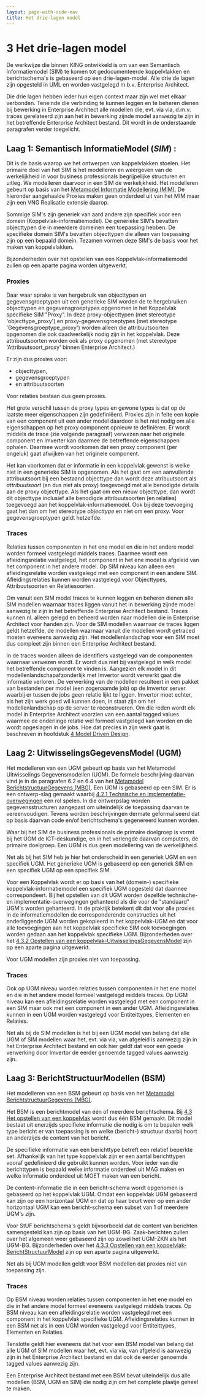 ```yaml
---
layout: page-with-side-nav
title: Het drie-lagen model
---
```

# 3 Het drie-lagen model

De werkwijze die binnen KING ontwikkeld is om van een Semantisch Informatiemodel (SIM) te komen tot gedocumenteerde koppelvlakken en berichtschema's is gebaseerd op een drie-lagen-model. 
Alle drie de lagen zijn opgesteld in UML en worden vastgelegd m.b.v. Enterprise Architect.

Die drie lagen hebben ieder hun eigen context maar zijn wel met elkaar verbonden. Teneinde die verbinding te kunnen leggen en te beheren dienen bij bewerking in Enterprise Architect alle 
modellen die, evt. via via, d.m.v. traces gerelateerd zijn aan het in bewerking zijnde model aanwezig te zijn in het betreffende Enterprise Architect bestand. Dit wordt in de onderstaande 
paragrafen verder toegelicht.

##  Laag 1: Semantisch InformatieModel (*SIM*) :

Dit is de basis waarop we het ontwerpen van koppelvlakken stoelen. Het primaire doel van het SIM is het modelleren en weergeven van de werkelijkheid in voor business professionals 
begrijpelijke structuren en uitleg. We modelleren daarvoor in een SIM de werkelijkheid. Het modelleren gebeurt op basis van het 
[Metamodel Informatie Modellering (MIM)](https://docs.geostandaarden.nl/mim/def-st-mim-20220217/). De hieronder aangehaalde Proxies maken geen onderdeel uit van het MIM maar zijn een VNG 
Realisatie extensie daarop.

Sommige SIM's zijn generiek van aard andere zijn specifiek voor een domein (Koppelvlak-informatiemodel). De generieke SIM's bevatten objecttypen die in meerdere domeinen een toepassing hebben. 
De specifieke domein SIM's bevatten objecttypen die alleen van toepassing zijn op een bepaald domein. Tezamen vormen deze SIM's de basis voor het maken van koppelvlakken.  

Bijzonderheden over het opstellen van een Koppelvlak-informatiemodel zullen op een aparte pagina worden uitgewerkt.

### Proxies

Daar waar sprake is van hergebruik van objecttypen en gegevensgroeptypen uit een generieke SIM worden de te hergebruiken objecttypen en gegevensgroeptypes opgenomen in het Koppelvlak specifieke 
SIM "Proxy".  In deze proxy-objecttypen (met stereotype 'objecttype_proxy') en proxy-gegevensgroeptypes (met stereotype 'Gegevensgroeptype_proxy') worden alleen die attribuutsoorten opgenomen 
die ook daadwerkelijk nodig zijn in het koppelvlak. Deze attribuutsoorten worden ook als proxy opgenomen (met stereotype 'Attribuutsoort_proxy' binnen Enterprise Architect.)

Er zijn dus proxies voor:
* objecttypen,
* gegevensgroeptypen
* en attribuutsoorten

Voor relaties bestaan dus geen proxies.

Het grote verschil tussen de proxy types en gewone types is dat op de laatste meer eigenschappen zijn gedefiniëerd. Proxies zijn in feite een kopie van een component uit een ander model daardoor 
is het niet nodig om alle eigenschappen op het proxy component opnieuw te definiëren. Er wordt middels de trace (zie volgende paragraaf) verwezen naar het originele component en Imverter kan 
daarmee de betreffende eigenschappen ophalen. Daarmee wordt voorkomen dat een proxy component (per ongeluk) gaat afwijken van het originele component.

Het kan voorkomen dat er informatie in een koppelvlak gewenst is welke niet in een generieke SIM is opgenomen. Als het gaat om een aanvullende attribuutsoort bij een bestaand objecttype dan 
wordt deze atribuutsoort als *attribuutsoort* (en dus niet als proxy) toegevoegd met alle benodigde details aan de proxy objecttype. Als het gaat om een nieuw objecttype, dan wordt dit 
objecttype inclusief alle benodigde attribuutsoorten (en relaties) toegevoegd aan het koppelvlak-informatiemodel. Ook bij deze toevoeging gaat het dan om het stereotype *objecttype* en niet 
om een proxy. Voor gegevensgroeptypen geldt hetzelfde.

### Traces

Relaties tussen componenten in het ene model en die in het andere model worden formeel vastgelegd middels traces. Daarmee wordt een afleidingsrelatie vastgelegd, het component in het ene model 
is afgeleid van het component in het andere model. Op SIM niveau kan alleen een afleidingsrelatie worden vastgelegd met een component in een andere SIM. Afleidingsrelaties kunnen worden vastgelegd 
voor Objecttypes, Attribuutsoorten en Relatiesoorten.

Om vanuit een SIM model traces te kunnen leggen en beheren dienen alle SIM modellen waarnaar traces liggen vanuit het in bewerking zijnde model aanwezig te zijn in het betreffende Enterprise 
Architect bestand. Traces kunnen nl. alleen gelegd en beheerd worden naar modellen die in Enterprise Architect voor handen zijn. Voor de SIM modellen waarnaar de traces liggen geldt hetzelfde, 
de modellen waarnaar vanuit die modellen wordt getraced moeten eveneens aanwezig zijn. Het modellenlandschap voor een SIM moet dus compleet zijn binnen een Enterprise Architect bestand.

In de traces worden alleen de identifiers vastgelegd van de componenten waarnaar verwezen wordt. Er wordt dus niet bij vastgelegd in welk model het betreffende component te vinden is. Aangezien 
elk model in dit modellenlandschapafzonderlijk met Imvertor wordt verwerkt gaat die informatie verloren. De verwerking van de modellen resulteert in een pakket van bestanden per model (een 
zogenaamde job) op de Imvertor server waarbij er tussen de jobs geen relatie lijkt te liggen. Imvertor moet echter, als het zijn werk goed wil kunnen doen, in staat zijn om het modellenlandschap 
op de server te reconstrueren. Om die reden wordt elk model in Enterprise Architect voorzien van een aantal tagged values waarmee de onderlinge relatie wel formeel vastgelegd kan worden en die 
wordt opgeslagen in de jobs. Hoe dat precies in zijn werk gaat is beschreven in hoofdstuk  [4 Model Driven Design](./ModelDrivenDesign.md). 

## Laag 2: UitwisselingsGegevensModel (UGM)

Het modelleren van een UGM gebeurt op basis van het Metamodel Uitwisselings Gegevensmodellen (UGM). De formele beschrijving daarvan vind je in de paragrafen 6.2 en 6.4 van het 
[Metamodel BerichtstructuurGegevens (MBG)](https://vng-realisatie.github.io/publicatie/cim/mbg/1.0.0/). Een UGM is gebaseerd op een SIM. Er is een ontwerp-slag gemaakt waarbij 
[4.2.1 Technische en implementatie-overwegingen](./Technische-en-implementatieoverwegingen.md) een rol spelen. In die ontwerpslag worden gegevensstructuren aangepast om uiteindelijk de toepassing 
daarvan te vereenvoudigen. Tevens worden beschrijvingen dermate geformaliseerd dat op basis daarvan code en/of berichtschema's gegenereerd kunnen worden.

Waar bij het SIM de business professionals de primaire doelgroep is vormt bij het UGM de ICT-deskundige, en in het verlengde daarvan computers, de primaire doelgroep. Een UGM is dus geen 
modellering van de werkelijkheid.

Net als bij het SIM heb je hier het onderscheid in een generiek UGM en een specifiek UGM. Het generieke UGM is gebaseerd op een generiek SIM en een specifiek UGM op een specifiek SIM.

Voor een Koppelvlak wordt er op basis van het (domein-) specifieke koppelvlak-informatiemodel een specifiek UGM opgesteld dat daarmee correspondeert. Bij het opstellen van dit UGM worden 
dezelfde technische- en implementatie-overwegingen gehanteerd als die voor de "standaard" UGM's worden gehanteerd. In de praktijk betekent dit dat voor alle proxies in de informatiemodellen 
de corresponderende constructies uit het onderliggende UGM worden gekopieerd in het koppelvlak-UGM en dat voor alle toevoegingen aan het koppelvlak specifieke SIM ook toevoegingen worden 
gedaan aan het koppelvlak specifieke UGM. Bijzonderheden over het [4.3.2 Opstellen van een koppelvlak-UitwisselingsGegevensModel](Opstellen-koppelvlakUGM.md) zijn op een aparte pagina uitgewerkt.

Voor UGM modellen zijn proxies niet van toepassing.

### Traces

Ook op UGM niveau worden relaties tussen componenten in het ene model en die in het andere model formeel vastgelegd middels traces. Op UGM niveau kan een afleidingsrelatie worden vastgelegd 
met een component in een SIM maar ook met een component in een ander UGM. Afleidingsrelaties kunnen in een UGM worden vastgelegd voor Entiteittypes, Elementen en Relaties.

Net als bij de SIM modellen is het bij een UGM model van belang dat alle UGM of SIM modellen waar het, evt. via via, van afgeleid is aanwezig zijn in het Enterprise Architect bestand en ook hier 
geldt dat voor een goede verwerking door Imvertor de eerder genoemde tagged values aanwezig zijn.

## Laag 3: BerichtStructuurModellen (BSM)

Het modelleren van een BSM gebeurt op basis van het [Metamodel BerichtstructuurGegevens (MBG)](https://vng-realisatie.github.io/publicatie/cim/mbg/1.0.0/).

Het BSM is een berichtmodel van één of meerdere berichtschema. Bij [4.3 Het opstellen van een koppelvlak](./Opstellen-koppelvlak.md) wordt dus één BSM gemaakt. Dit model bestaat uit enerzijds 
specifieke informatie die nodig is om te bepalen welk type bericht er van toepassing is en welke (bericht-) structuur daarbij hoort en anderzijds de content van het bericht.

De specifieke informatie van een berichttype betreft een relatief beperkte set. Afhankelijk van het type koppelvlak zijn er een aantal berichttypen vooraf gedefinieerd die gebruikt kunnen worden. 
Voor ieder van die berichttypen is bepaald welke informatie onderdeel uit MAG maken en welke informatie onderdeel uit MOET maken van een bericht.

De content-informatie die in een bericht-schema wordt opgenomen is gebaseerd op het koppelvlak UGM.
Omdat een koppelvlak UGM gebaseerd kan zijn op een horizontaal UGM en dat op haar beurt weer op een ander horizontaal UGM kan een bericht-schema een subset van 1 of meerdere UGM's zijn.

Voor StUF berichtschema's geldt bijvoorbeeld dat de content van berichten samengesteld kan zijn op basis van het UGM-BG. Zaak-berichten zullen over het algemeen weer gebaseerd zijn 
op zowel het UGM-ZKN als het UGM-BG. Bijzonderheden over het [4.3.3 Opstellen van een koppelvlak-BerichtStructuurModel](./Opstellen-koppelvlakBSM.md) zijn op een aparte pagina uitgewerkt.

Net als bij UGM modellen geldt voor BSM modellen dat proxies niet van toepassing zijn.

### Traces

Op BSM niveau worden relaties tussen componenten in het ene model en die in het andere model formeel eveneens vastgelegd middels traces. Op BSM niveau kan een afleidingsrelatie worden vastgelegd 
met een component in het koppelvlak specifieke UGM. Afleidingsrelaties kunnen in een BSM net als in een UGM worden vastgelegd voor Entiteittypes, Elementen en Relaties.

Tenslotte geldt hier eveneens dat het voor een BSM model van belang dat alle UGM of SIM modellen waar het, evt. via via, van afgeleid is aanwezig zijn in het Enterprise Architect bestand en dat 
ook de eerder genoemde tagged values aanwezig zijn.

Een Enterprise Architect bestand met een BSM bevat uiteindelijk dus alle modellen (BSM, UGM en SIM) die nodig zijn om het complete plaatje geheel te maken.
